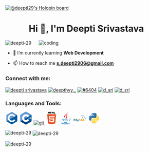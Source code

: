 [![@deepti29's Holopin board](https://holopin.me/deepti29)](https://holopin.io/@deepti29)
<h1 align="center">Hi 👋, I'm Deepti Srivastava</h1>
<img align="right" alt="coding" width="400" src="https://i.pinimg.com/originals/34/fb/b9/34fbb9aa7bfeb8df98412067d64c2029.gif"
<p align="left"> <img src="https://komarev.com/ghpvc/?username=deepti-29&label=Profile%20views&color=0e75b6&style=flat" alt="deepti-29" /> </p>

- 🌱 I’m currently learning **Web Development**

- 📫 How to reach me **s.deepti2906@gmail.com**

<h3 align="left">Connect with me:</h3>
<p align="left">
<a href="https://linkedin.com/in/deepti srivastava" target="blank"><img align="center" src="https://raw.githubusercontent.com/rahuldkjain/github-profile-readme-generator/master/src/images/icons/Social/linked-in-alt.svg" alt="deepti srivastava" height="30" width="40" /></a>
<a href="https://instagram.com/deepthyy._" target="blank"><img align="center" src="https://raw.githubusercontent.com/rahuldkjain/github-profile-readme-generator/master/src/images/icons/Social/instagram.svg" alt="deepthyy._" height="30" width="40" /></a>
<a href="https://discord.gg/#6404" target="blank"><img align="center" src="https://raw.githubusercontent.com/rahuldkjain/github-profile-readme-generator/master/src/images/icons/Social/discord.svg" alt="#6404" height="30" width="40" /></a>
<a href="https://codeforces.com/profile/d_sri" target="blank"><img align="center" src="https://raw.githubusercontent.com/rahuldkjain/github-profile-readme-generator/master/src/images/icons/Social/codeforces.svg" alt="d_sri" height="30" width="40" /></a>
<a href="https://www.leetcode.com/d_sri" target="blank"><img align="center" src="https://raw.githubusercontent.com/rahuldkjain/github-profile-readme-generator/master/src/images/icons/Social/leet-code.svg" alt="d_sri" height="30" width="40" /></a>
</p>

<h3 align="left">Languages and Tools:</h3>
<p align="left"> <a href="https://www.cprogramming.com/" target="_blank" rel="noreferrer"> <img src="https://raw.githubusercontent.com/devicons/devicon/master/icons/c/c-original.svg" alt="c" width="40" height="40"/> </a> <a href="https://www.w3schools.com/cpp/" target="_blank" rel="noreferrer"> <img src="https://raw.githubusercontent.com/devicons/devicon/master/icons/cplusplus/cplusplus-original.svg" alt="cplusplus" width="40" height="40"/> </a> <a href="https://git-scm.com/" target="_blank" rel="noreferrer"> <img src="https://www.vectorlogo.zone/logos/git-scm/git-scm-icon.svg" alt="git" width="40" height="40"/> </a> <a href="https://www.w3.org/html/" target="_blank" rel="noreferrer"> <img src="https://raw.githubusercontent.com/devicons/devicon/master/icons/html5/html5-original-wordmark.svg" alt="html5" width="40" height="40"/> </a> <a href="https://www.java.com" target="_blank" rel="noreferrer"> <img src="https://raw.githubusercontent.com/devicons/devicon/master/icons/java/java-original.svg" alt="java" width="40" height="40"/> </a> <a href="https://www.mysql.com/" target="_blank" rel="noreferrer"> <img src="https://raw.githubusercontent.com/devicons/devicon/master/icons/mysql/mysql-original-wordmark.svg" alt="mysql" width="40" height="40"/> </a> <a href="https://www.python.org" target="_blank" rel="noreferrer"> <img src="https://raw.githubusercontent.com/devicons/devicon/master/icons/python/python-original.svg" alt="python" width="40" height="40"/> </a> </p>

<p style="background-colour:black;"><img align="left" src="https://github-readme-stats.vercel.app/api/top-langs?username=deepti-29&show_icons=true&locale=en&layout=compact" alt="deepti-29" /></p>

<p style="background-colour:black;">&nbsp;<img align="center" src="https://github-readme-stats.vercel.app/api?username=deepti-29&show_icons=true&locale=en" alt="deepti-29" /></p>

<p style="background-colour:black;"><img align="center" src="https://github-readme-streak-stats.herokuapp.com/?user=deepti-29&" alt="deepti-29" /></p>
